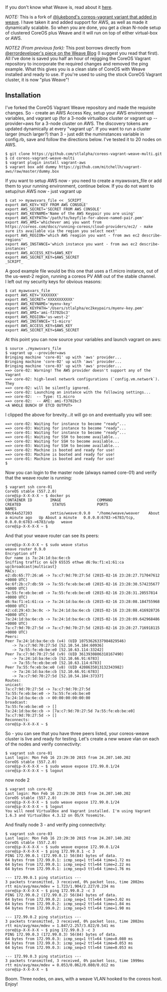 If you don't know what Weave is, read about it [here](https://github.com/zettio/weave).

_NOTE:_ This is a fork of [@lukebond's coreos-vagrant variant that added in weave](https://github.com/lukebond/coreos-vagrant-weave).  I have taken it and added support for AWS, as well as made it dynamically scalable.  So when you are done, you get a clean N-node setup of clustered CoreOS plus Weave and it will run on top of either virtual-box or AWS.

_NOTE2 (From previous fork):_ This post borrows directly from [@errordeveloper's piece on the Weave Blog](http://weaveblog.com/2014/10/28/running-a-weave-network-on-coreos/) (I suggest you read that first). All I've done is saved you half an hour of rejigging the CoreOS Vagrant repository to incorporate the required changes and removed the ping example. What this gives you is a clean slate of CoreOS with Weave installed and ready to use. If you're used to using the stock CoreOS Vagrant cluster, it is now "plus Weave"! 

## Installation
I've forked the CoreOS Vagrant Weave repository and made the requisite changes. So -  create an AWS Access Key, setup your AWS environment variables, and vagrant up (for a 3-node virtualbox cluster or vagrant up --provider=aws for a 3-node cluster on AWS.  The discovery tokens are updated dynamically at every "vagrant up".  If you want to run a cluster larger (much larger?) than 3 - just edit the numinstances variable in config.rb, save and follow the directions below.  I've tested it to 20 nodes on AWS.
```
$ git clone https://github.com/stlalpha/coreos-vagrant-weave-multi.git
$ cd coreos-vagrant-weave-multi
$ vagrant plugin install vagrant-aws
$ vagrant box add dummy https://github.com/mitchellh/vagrant-aws/raw/master/dummy.box
```
If you want to setup AWS now - you need to create a myawsvars_file or add them to your running environment, continue below.  If you do not want to setup/run AWS now - just vagrant up <enter>
```
$ cat >> myawsvars_file << _SCRIPT_
export AWS_KEY='KEY FROM AWS CONSOLE'
export AWS_SECRET='SECRET FROM AWS CONSOLE'
export AWS_KEYNAME='Name of the AWS Keypair you are using'
export AWS_KEYPATH='/path/to/keyfile-for-above-named-pair.pem'
export AWS_AMI='whichever ami you want from https://coreos.com/docs/running-coreos/cloud-providers/ec2/ - make sure its available via the region you select next'
export AWS_REGION='which AWS reagion you want - from aws ec2 describe-regions'
export AWS_INSTANCE='which instance you want - from aws ec2 describe-instances'
export AWS_ACCESS_KEY=$AWS_KEY
export AWS_SECRET_KEY=$AWS_SECRET
_SCRIPT_
```
A good example file would be this one that uses a t1.micro instance, out of the us-west-2 region, running a coreos PV AMI out of the stable channel.  
I left out my security keys for obvious reasons:
```
$ cat myawsvars_file
export AWS_KEY='XXXXXXX'
export AWS_SECRET='XXXXXXXXXXX'
export AWS_KEYNAME='myenv-key'
export AWS_KEYPATH='/Users/stlalpha/ec2keypairs/myenv-key.pem'
export AWS_AMI='ami-f3702bc3'
export AWS_REGION='us-west-2'
export AWS_INSTANCE='t1-micro'
export AWS_ACCESS_KEY=$AWS_KEY
export AWS_SECRET_KEY=$AWS_SECRET
```
At this point you can now source your variables and launch vagrant on aws:
```
$ source ./myawsvars_file 
$ vagrant up --provider=aws
Bringing machine 'core-01' up with 'aws' provider...
Bringing machine 'core-02' up with 'aws' provider...
Bringing machine 'core-03' up with 'aws' provider...
==> core-02: Warning! The AWS provider doesn't support any of the Vagrant
==> core-02: high-level network configurations (`config.vm.network`). They
==> core-02: will be silently ignored.
==> core-02: Launching an instance with the following settings...
==> core-02:  -- Type: t1.micro
==> core-02:  -- AMI: ami-f3702bc3
<A WHOLE BUNCH OF ETCD OUTPUT>

```
I clipped the above for brevity...it will go on and eventually you will see:
```
==> core-02: Waiting for instance to become "ready"...
==> core-03: Waiting for instance to become "ready"...
==> core-01: Waiting for instance to become "ready"...
==> core-01: Waiting for SSH to become available...
==> core-02: Waiting for SSH to become available...
==> core-03: Waiting for SSH to become available...
==> core-02: Machine is booted and ready for use!
==> core-03: Machine is booted and ready for use!
==> core-01: Machine is booted and ready for use!
$
```
Now you can login to the master node (always named core-01) and verify that the weave router is running:
```
$ vagrant ssh core-01
CoreOS stable (557.2.0)
core@ip-X-X-X-X ~ $ docker ps        
CONTAINER ID        IMAGE                COMMAND                CREATED              STATUS              PORTS                                            NAMES
00c64a527203        zettio/weave:0.9.0   "/home/weave/weaver    About a minute ago   Up About a minute   0.0.0.0:6783->6783/tcp, 0.0.0.0:6783->6783/udp   weave               
core@ip-X-X-X-X ~ $ 
```
And that your weave router can see its peers:
```
core@ip-X-X-X-X ~ $ sudo weave status
weave router 0.9.0
Encryption off
Our name is 7a:24:1d:ba:6e:cb
Sniffing traffic on &{9 65535 ethwe d6:9a:f1:e1:61:ca up|broadcast|multicast}
MACs:
e2:db:65:77:26:a6 -> 7a:c7:9d:70:27:5d (2015-02-16 23:28:27.717047612 +0000 UTC)
6e:6f:2b:c7:db:59 -> 7a:55:fe:eb:be:e0 (2015-02-16 23:28:30.574235677 +0000 UTC)
7a:55:fe:eb:be:e0 -> 7a:55:fe:eb:be:e0 (2015-02-16 23:28:31.20557814 +0000 UTC)
d6:9a:f1:e1:61:ca -> 7a:24:1d:ba:6e:cb (2015-02-16 23:28:08.184755968 +0000 UTC)
42:cd:29:43:3e:0c -> 7a:24:1d:ba:6e:cb (2015-02-16 23:28:08.416928726 +0000 UTC)
7a:24:1d:ba:6e:cb -> 7a:24:1d:ba:6e:cb (2015-02-16 23:28:09.642968486 +0000 UTC)
7a:c7:9d:70:27:5d -> 7a:c7:9d:70:27:5d (2015-02-16 23:28:27.716918115 +0000 UTC)
Peers:
Peer 7a:24:1d:ba:6e:cb (v4) (UID 10753626337984829546)
   -> 7a:c7:9d:70:27:5d [52.10.54.184:60936]
   -> 7a:55:fe:eb:be:e0 [52.10.63.114:33242]
Peer 7a:c7:9d:70:27:5d (v9) (UID 3613930806318167490)
   -> 7a:24:1d:ba:6e:cb [52.10.66.91:6783]
   -> 7a:55:fe:eb:be:e0 [52.10.63.114:6783]
Peer 7a:55:fe:eb:be:e0 (v8) (UID 4208635013132343982)
   -> 7a:24:1d:ba:6e:cb [52.10.66.91:6783]
   -> 7a:c7:9d:70:27:5d [52.10.54.184:37337]
Routes:
unicast:
7a:c7:9d:70:27:5d -> 7a:c7:9d:70:27:5d
7a:55:fe:eb:be:e0 -> 7a:55:fe:eb:be:e0
7a:24:1d:ba:6e:cb -> 00:00:00:00:00:00
broadcast:
7a:55:fe:eb:be:e0 -> []
7a:24:1d:ba:6e:cb -> [7a:c7:9d:70:27:5d 7a:55:fe:eb:be:e0]
7a:c7:9d:70:27:5d -> []
Reconnects:
core@ip-X-X-X-X ~ $
```
So - you can see that you have three peers listed, your coreos-weave cluster is live and ready for testing.
Let's create a new weave vlan on each of the nodes and verify connectivity:
```	
$ vagrant ssh core-01
Last login: Mon Feb 16 23:29:30 2015 from 24.207.140.202
CoreOS stable (557.2.0)
core@ip-X-X-X-X ~ $ sudo weave expose 172.99.0.1/24
core@ip-X-X-X-X ~ $ logout
```
now node 2
```
$ vagrant ssh core-02
Last login: Mon Feb 16 23:29:30 2015 from 24.207.140.202
CoreOS stable (557.2.0)
core@ip-X-X-X-X ~ $ sudo weave expose 172.99.0.1/24
core@ip-X-X-X-X ~ $ logout
You will need VirtualBox and Vagrant installed. I'm using Vagrant 1.6.3 and VirtualBox 4.3.12 on OS/X Yosemite.
```
And finally node 3 - and verify ping connectivity:
```
$ vagrant ssh core-03
Last login: Mon Feb 16 23:29:30 2015 from 24.207.140.202
CoreOS stable (557.2.0)
core@ip-X-X-X-X ~ $ sudo weave expose 172.99.0.1/24
core@ip-X-X-X-X ~ $ ping 172.99.0.1 -c 3
PING 172.99.0.1 (172.99.0.1) 56(84) bytes of data.
64 bytes from 172.99.0.1: icmp_seq=1 ttl=64 time=1.72 ms
64 bytes from 172.99.0.1: icmp_seq=2 ttl=64 time=2.22 ms
64 bytes from 172.99.0.1: icmp_seq=3 ttl=64 time=1.76 ms

--- 172.99.0.1 ping statistics ---
3 packets transmitted, 3 received, 0% packet loss, time 2002ms
rtt min/avg/max/mdev = 1.723/1.904/2.227/0.234 ms
core@ip-X-X-X-X ~ $ ping 172.99.0.2 -c 3
PING 172.99.0.2 (172.99.0.2) 56(84) bytes of data.
64 bytes from 172.99.0.2: icmp_seq=1 ttl=64 time=3.02 ms
64 bytes from 172.99.0.2: icmp_seq=2 ttl=64 time=1.84 ms
64 bytes from 172.99.0.2: icmp_seq=3 ttl=64 time=1.90 ms

--- 172.99.0.2 ping statistics ---
3 packets transmitted, 3 received, 0% packet loss, time 2002ms
rtt min/avg/max/mdev = 1.847/2.257/3.022/0.541 ms
core@ip-X-X-X-X ~ $ ping 172.99.0.3 -c 3
PING 172.99.0.3 (172.99.0.3) 56(84) bytes of data.
64 bytes from 172.99.0.3: icmp_seq=1 ttl=64 time=0.080 ms
64 bytes from 172.99.0.3: icmp_seq=2 ttl=64 time=0.053 ms
64 bytes from 172.99.0.3: icmp_seq=3 ttl=64 time=0.053 ms

--- 172.99.0.3 ping statistics ---
3 packets transmitted, 3 received, 0% packet loss, time 1999ms
rtt min/avg/max/mdev = 0.053/0.062/0.080/0.012 ms
core@ip-X-X-X-X ~ $ 
```
Boom.  Three nodes, on aws, with a weave VLAN hooked to the coreos host.  Enjoy!
